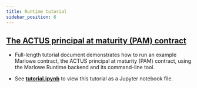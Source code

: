 ```yaml
---
title: Runtime tutorial
sidebar_position: 6
---
```


## [The ACTUS principal at maturity (PAM) contract](https://github.com/input-output-hk/marlowe-cardano/blob/main/marlowe-runtime/doc/tutorial.md)

* Full-length tutorial document demonstrates how to run an example Marlowe contract, the ACTUS principal at maturity (PAM) contract, using the Marlowe Runtime backend and its command-line tool. 

* See **[tutorial.ipynb](https://github.com/input-output-hk/marlowe-cardano/blob/main/marlowe-runtime/doc/tutorial.ipynb)** to view this tutorial as a Jupyter notebook file. 

